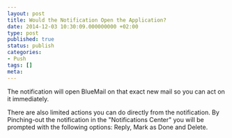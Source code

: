 ```yaml
---
layout: post
title: Would the Notification Open the Application?
date: 2014-12-03 10:30:09.000000000 +02:00
type: post
published: true
status: publish
categories:
- Push
tags: []
meta:
---
```


The notification will open BlueMail on that exact new mail so you can act on it immediately.

There are also limited actions you can do directly from the notification. By Pinching-out the notification in the "Notifications Center" you will be prompted with the following options: Reply, Mark as Done and Delete.